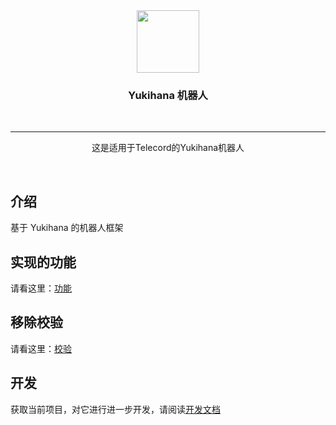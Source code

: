 <div align="center">

  <img src="./resources/artworks/ntqq-bot.png" height="100px" width="100px"/>

  <h3>Yukihana 机器人</h3>
  <br>

----

  这是适用于Telecord的Yukihana机器人
  

  <br>
</div>

## 介绍

基于 Yukihana 的机器人框架

## 实现的功能

请看这里：[功能](./docs/feature.md)

## 移除校验

请看这里：[校验](./docs/patch.md)

## 开发

获取当前项目，对它进行进一步开发，请阅读[开发文档](./docs/dev.md)
